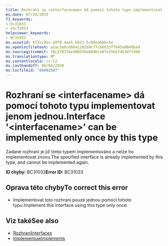 ```yaml
---
title: Rozhraní se <interfacename> dá pomocí tohoto typu implementovat jenom jednou.
ms.date: 07/20/2015
f1_keywords:
- bc31033
- vbc31033
helpviewer_keywords:
- BC31033
ms.assetid: 473cc0bc-a9f0-4ae5-b421-5c08ea6bbc5e
ms.openlocfilehash: a2ac3a6c80641202a9c77c66633ff645a0049bad
ms.sourcegitcommit: f8c270376ed905f6a8896ce0fe25b4f4b38ff498
ms.translationtype: MT
ms.contentlocale: cs-CZ
ms.lasthandoff: 06/04/2020
ms.locfileid: "84402587"
---
```

# <a name="interface-interfacename-can-be-implemented-only-once-by-this-type"></a><span data-ttu-id="2120c-102">Rozhraní se \<interfacename> dá pomocí tohoto typu implementovat jenom jednou.</span><span class="sxs-lookup"><span data-stu-id="2120c-102">Interface '\<interfacename>' can be implemented only once by this type</span></span>
<span data-ttu-id="2120c-103">Zadané rozhraní je již tímto typem implementováno a nelze ho implementovat znovu.</span><span class="sxs-lookup"><span data-stu-id="2120c-103">The specified interface is already implemented by this type, and cannot be implemented again.</span></span>  
  
 <span data-ttu-id="2120c-104">**ID chyby:** BC31033</span><span class="sxs-lookup"><span data-stu-id="2120c-104">**Error ID:** BC31033</span></span>  
  
## <a name="to-correct-this-error"></a><span data-ttu-id="2120c-105">Oprava této chyby</span><span class="sxs-lookup"><span data-stu-id="2120c-105">To correct this error</span></span>  
  
- <span data-ttu-id="2120c-106">Implementovat toto rozhraní pouze jednou pomocí tohoto typu.</span><span class="sxs-lookup"><span data-stu-id="2120c-106">Implement this interface using this type only once.</span></span>  
  
## <a name="see-also"></a><span data-ttu-id="2120c-107">Viz také</span><span class="sxs-lookup"><span data-stu-id="2120c-107">See also</span></span>

- [<span data-ttu-id="2120c-108">Rozhraní</span><span class="sxs-lookup"><span data-stu-id="2120c-108">Interfaces</span></span>](../programming-guide/language-features/interfaces/index.md)
- [<span data-ttu-id="2120c-109">Implementuje</span><span class="sxs-lookup"><span data-stu-id="2120c-109">Implements</span></span>](../language-reference/statements/implements-clause.md)
